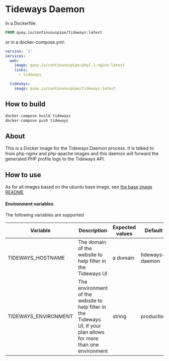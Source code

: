 # Tideways Daemon

In a Dockerfile:
```Dockerfile
FROM quay.io/continuouspipe/tideways:latest
```
or in a docker-compose.yml:
```yml
version: '3'
services:
  web:
    image: quay.io/continuouspipe/php7.1-nginx:latest
    links:
      - tideways

  tideways:
    image: quay.io/continuouspipe/tideways:latest
```

## How to build
```bash
docker-compose build tideways
docker-compose push tideways
```

## About

This is a Docker image for the Tideways Daemon process. It is talked to from php-nginx and php-apache images and this
daemon will forward the generated PHP profile logs to the Tideways API.

## How to use

As for all images based on the ubuntu base image, see
[the base image README](../../ubuntu/16.04/README.md)


#### Environment variables

The following variables are supported

Variable | Description | Expected values | Default
--- | --- | --- | ----
TIDEWAYS_HOSTNAME | The domain of the website to help filter in the Tideways UI | a domain | tideways-daemon
TIDEWAYS_ENVIRONMENT | The environment of the website to help filter in the Tideways UI, if your plan allows for more than one environment | string | production
